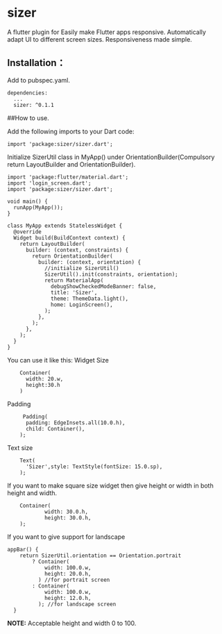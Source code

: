 # sizer

A flutter plugin for Easily make Flutter apps responsive. Automatically adapt UI to different screen sizes. Responsiveness made simple.

## Installation：
Add to pubspec.yaml.
```
dependencies:
  ...
  sizer: ^0.1.1
```

##How to use.

Add the following imports to your Dart code: 
```
import 'package:sizer/sizer.dart';
```

Initialize SizerUtil class in MyApp() under OrientationBuilder(Compulsory return LayoutBuilder and OrientationBuilder).
```
import 'package:flutter/material.dart';
import 'login_screen.dart';
import 'package:sizer/sizer.dart';

void main() {
  runApp(MyApp());
}

class MyApp extends StatelessWidget {
  @override
  Widget build(BuildContext context) {
    return LayoutBuilder(
      builder: (context, constraints) {
        return OrientationBuilder(
          builder: (context, orientation) {
            //initialize SizerUtil()
            SizerUtil().init(constraints, orientation);  
            return MaterialApp(
              debugShowCheckedModeBanner: false,
              title: 'Sizer',
              theme: ThemeData.light(),
              home: LoginScreen(),
            );
          },
        );
      },
    );
  }
}
```

You can use it like this: 
Widget Size
```
    Container(
      width: 20.w,
      height:30.h
    )
```

Padding
```
     Padding(
      padding: EdgeInsets.all(10.0.h),
      child: Container(),
    );
```

Text size
```
    Text(
      'Sizer',style: TextStyle(fontSize: 15.0.sp),
    );
```

If you want to make square size widget then give height or width in both height and width.
```
    Container(
            width: 30.0.h,
            height: 30.0.h,
    );
```

If you want to give support for landscape
```
appBar() {
    return SizerUtil.orientation == Orientation.portrait
        ? Container(
            width: 100.0.w,
            height: 20.0.h,
          ) //for portrait screen
        : Container(
            width: 100.0.w,
            height: 12.0.h,
          ); //for landscape screen
  }
```

**NOTE:** Acceptable height and width 0 to 100.